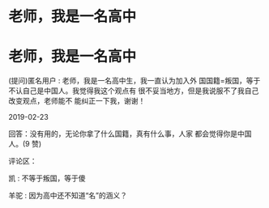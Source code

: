 # 老师，我是一名高中

# 老师，我是一名高中

(提问)匿名用户 : 老师，我是一名高中生，我一直认为加入外 国国籍=叛国，等于不认自己是中国人。我觉得我这个观点有 很不妥当地方，但是我说服不了我自己改变观点，老师能不 能纠正一下我，谢谢！

2019-02-23

回答：没有用的，无论你拿了什么国籍，真有什么事，人家 都会觉得你是中国人。(9 赞)

评论区：

凯 : 不等于叛国，等于傻

羊驼 : 因为高中还不知道“名”的涵义？